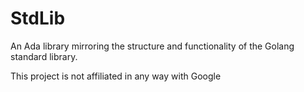 # StdLib
An Ada library mirroring the structure and functionality of the Golang standard library.

This project is not affiliated in any way with Google
